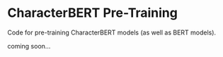 # CharacterBERT Pre-Training
Code for pre-training CharacterBERT models (as well as BERT models).

coming soon...
